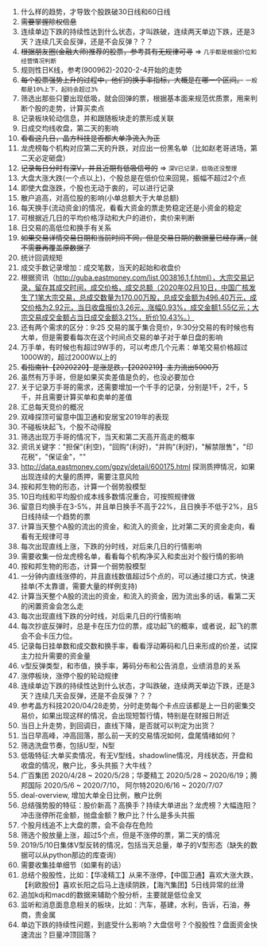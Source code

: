 1. 什么样的趋势，才导致个股跌破30日线和60日线
2. ~~需要掌握除权信息~~
3. 连续单边下跌的持续性达到什么状态，才叫跌破，连续两天单边下跌，还是3天？连续几天会反弹，还是不会反弹？？？
4. ~~根据朋友圈(金融大师)推荐的股票，参考其有无规律可寻~~ => `几乎都是根据价位和经营情况判断`
5. 规则性日K线，参考(900962)-2020-2-4开始的走势
6. ~~每个股票强势上升的过程中，他们的换手率指标，大概是在哪一个区间。~~ `一般都是10%上下，起码会超过3%`
7. 筛选出那些只要出现低吸，就会回弹的票，根据基本面来规范优质票，用来判断个股的走势，计算买卖点
9. 记录板块轮动信息，并和跟随板块走的票形成关联
10. 日成交均线收盘，第二天的影响
11. ~~看看这几日，晶方科技是否都大单净流入为正~~
13. 龙虎榜每个机构对应第二天的升跌，对应出一份黑名单（比如赵老哥进场，第二天必定砸盘）
15. ~~记录每日分时有深V，并且近期有低吸信号的~~ => `深V已记录，低吸还没整理`
16. 大盘大涨大跌(一个点以上)，个股总是在低价位来回晃，振幅不超过2个点
17. 即使大盘涨跌，个股也无动于衷的，可以进行记录
18. 散户追高，对高位股的影响(小单总额大于大单总额)
19. 每天换手(流动资金)的情况，看看大资金的票走势稳定还是小资金的稳定
20. 可根据近几日的平均价格浮动和大户的进价，卖价来判断
21. 日交易的高低位和换手有关系
22. ~~如果交易详情交易日期和当前时间不同，但是交易日期的数据量已经存满，就不需要再覆盖原数据了~~
24. 统计回调规矩
25. 成交手数记录增加：成交笔数，当天的起始和收盘价
26. 根据资讯（http://guba.eastmoney.com/list,003816,1,f.html），大宗交易记录，留存其成交时间，成交价格，成交总额（2020年02月10日，中国广核发生了1笔大宗交易，总成交数量为170.00万股，总成交金额为496.40万元，成交价格为2.92元，当日收盘报价3.26元，涨幅0.93%，成交金额1.55亿元；大宗交易成交金额占当日成交金额3.21%，折价10.43%。）
27. 还有两个需求的区分：9:25 交易的属于集合竞价，9:30分交易的有时候也有大单，但是需要看每次在这个时间点交易的单子对于单日盘的影响
28. 万手单，有时候也有超过9W手的，可以考虑几个元素：单笔交易价格超过1000W的，超过2000W以上的
29. ~~看指南针【2020220】是涨是跌，【2020219】主力流出5000万~~
20. 虽然有万手哥，但是如果买卖差值是负的，也没必要加仓
21. 关于记录万手哥的需求，还需要增加一个千手的记录，分别是1千，2千，5千，并且需要计算买单和卖单的差值
22. 汇总每天竞价的概况
23. 双峰探顶可留意中国卫通和安居宝2019年的表现
24. 不碰板块起飞，个股不动得股
25. 筛选出现万手哥的情况下，当天和第二天高开高走的概率
26. 资讯关键字："担保"(利空)，"回购"(利好)，"并购"(利好)，"解禁限售"，"印花税"，"保证金"，""
27. http://data.eastmoney.com/gpzy/detail/600175.html 探测质押情况，如果出现连续的大量的质押，需要注意风险
28. 按和邦生物的形态，计算一个弱势股模型
29. 10日均线和平均股价成本线多数情况重合，可按照规律做
30. 留意日均换手在3-5%，并且单日换手不高于22%，且日换手不低于2%，且5日线持续一个趋势的票
31. 计算当天整个A股的流出的资金，和流入的资金，比对第二天的资金走向，看看有无规律可寻
32. 每次出现直线上涨，下跌的分时线，对后来几日的行情影响
33. 需要收集一份龙虎榜名单，看看每个机构净买入和卖出对个股行情的影响
26. 按和邦生物的形态，计算一个弱势股模型
27. 一分钟内直线涨停的，并且直线数值超过5个点的，可以通过接口方式，快速挂单(不太靠谱，需要大量的样例支持)
31. 计算当天整个A股的流出的资金，和流入的资金，因为流出多的话，看第二天的闲置资金会怎么走
33. 每次出现直线下跌的分时线，对后来几日的行情影响
34. 每次抄底反弹时，总是卡在压力位的票，成功起飞的概率，或者说，起飞的票会不会卡压力位。
35. 记录每日挂单数和成交数和换手率，看看浮动筹码和几日来形成的价差，试探主力拉升需要的资金量
36. v型反弹类型，和市值，换手率，筹码分布和公告消息，业绩消息的关系
37. 涨停板块，涨停个股的轮动规律
39. 连续单边下跌的持续性达到什么状态，才叫跌破，连续两天单边下跌，还是3天？连续几天会反弹，还是不会反弹？？？
40. 参考晶方科技2020/04/28走势，分时走势每个卡点应该都是上一日的密集交易价，如果出现这样的情况，会出现短暂行情，特别是在财报日附近
41. 当日上升走势，到回调日，直线下降，是否就可以判定为出货？
42. 当日早高峰，冲高回落，那么前一天的交易情况如何，盘尾情绪如何？
43. 筛选洗盘节奏，包括U型，N型
44. 低吸特征:大单买卖情况，有无V型线，shadowline情况，月线状态，开盘和收盘的情况，散户比，多头共振？大牛线？
45. 广百集团 2020/4/28 ~ 2020/5/28；华菱精工 2020/5/28 ~ 2020/6/19；腾邦国际 2020/5/6 ~ 2020/7/10， 阿尔特2020/6/16 ~ 2020/7/07
46. deal-overview, 增加大单全日比例，散户比例
47. 总结强势股的特征：股价新高？高换手？持续大单进出？龙虎榜？大幅连阳？冲击涨停所花金额，抛盘金额？散户比？什么是多头共振
48. 个股月线追不上大盘的票，会不会存在危险
49. 筛选个股放量上涨，超过5个点，但是不涨停的票，第二天的情况
50. 2019/5/10日集体V型反转的情况，包括当天总量，单子的V型形态（缺失的数据可以从python那边的库查询）
51. 需要收集挂单细节（如果有的话）
52. 总结个股股性，比如：【华凌精工】从来不涨停，【中国卫通】喜欢大涨大跌，【利欧股份】喜欢长阳之后马上连续阴跌，【海汽集团】5日线异常的丝滑
53. 追加kdj和macd的数据来辅助个股分析，主要就是低位金叉
54. 监听和消息面息息相关的板块，比如：汽车，基建，水利，告诉，石油，券商，贵金属
55. 单边下跌的持续性问题，到底受什么影响？大盘信号？个股股性？盘面资金快速流出？巨量冲顶回落？
